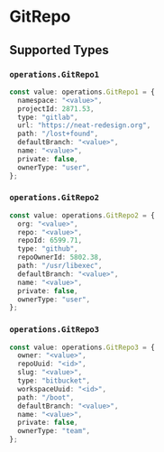 # GitRepo


## Supported Types

### `operations.GitRepo1`

```typescript
const value: operations.GitRepo1 = {
  namespace: "<value>",
  projectId: 2871.53,
  type: "gitlab",
  url: "https://neat-redesign.org",
  path: "/lost+found",
  defaultBranch: "<value>",
  name: "<value>",
  private: false,
  ownerType: "user",
};
```

### `operations.GitRepo2`

```typescript
const value: operations.GitRepo2 = {
  org: "<value>",
  repo: "<value>",
  repoId: 6599.71,
  type: "github",
  repoOwnerId: 5802.38,
  path: "/usr/libexec",
  defaultBranch: "<value>",
  name: "<value>",
  private: false,
  ownerType: "user",
};
```

### `operations.GitRepo3`

```typescript
const value: operations.GitRepo3 = {
  owner: "<value>",
  repoUuid: "<id>",
  slug: "<value>",
  type: "bitbucket",
  workspaceUuid: "<id>",
  path: "/boot",
  defaultBranch: "<value>",
  name: "<value>",
  private: false,
  ownerType: "team",
};
```

